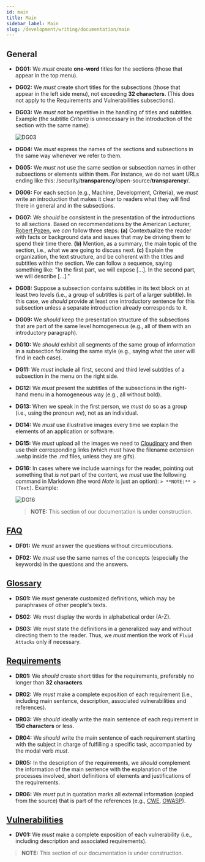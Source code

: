 ```yaml
---
id: main
title: Main
sidebar_label: Main
slug: /development/writing/documentation/main
---
```


## General

* **DG01:** We *must* create **one-word** titles for the sections
  (those that appear in the top menu).

* **DG02:** We *must* create short titles for the subsections
  (those that appear in the left side menu),
  not exceeding **32 characters**.
  (This does not apply to the Requirements and Vulnerabilities subsections).

* **DG03:** We *must not* be repetitive
  in the handling of titles and subtitles.
  Example (the subtitle *Criteria* is unnecessary
  in the introduction of the section with the same name):

  ![DG03](https://res.cloudinary.com/fluid-attacks/image/upload/v1624900945/docs/development/writing/dgb_qdmbql.webp)

* **DG04:** We *must* express the names of the sections and subsections
  in the same way whenever we refer to them.

* **DG05:** We *must not* use the same section or subsection names
  in other subsections or elements within them.
  For instance, we do not want URLs ending like this:
  /security/**transparency**/open-source/**transparency**/.

* **DG06:** For each section (e.g., Machine, Development, Criteria),
  we *must* write an introduction that makes it clear to readers
  what they will find there in general and in the subsections.

* **DG07:** We *should* be consistent
  in the presentation of the introductions to all sections.
  Based on recommendations by the American Lecturer,
  [Robert Pozen](https://www.amazon.com/Extreme-Productivity-Boost-Results-Reduce-ebook/dp/B007HBLNSS),
  we *can* follow three steps:
  **(a)** Contextualize the reader with facts or background data and issues
  that may be driving them to spend their time there.
  **(b)** Mention, as a summary, the main topic of the section,
  i.e., what we are going to discuss next.
  **(c)** Explain the organization, the text structure,
  and be coherent with the titles and subtitles within the section.
  We can follow a sequence, saying something like:
  "In the first part, we will expose [...].
  In the second part, we will describe [...]."

* **DG08:** Suppose a subsection contains subtitles in its text block
  on at least two levels
  (i.e., a group of subtitles is part of a larger subtitle).
  In this case, we *should* provide at least one introductory sentence
  for this subsection
  unless a separate introduction already corresponds to it.

* **DG09:** We *should* keep the presentation structure
  of the subsections that are part of the same level
  homogeneous (e.g., all of them with an introductory paragraph).

* **DG10:** We *should* exhibit all segments
  of the same group of information in a subsection
  following the same style
  (e.g., saying what the user will find in each case).

* **DG11:** We *must* include all first,
  second and third level subtitles of a subsection
  in the menu on the right side.

* **DG12:** We *must* present the subtitles of the subsections
  in the right-hand menu
  in a homogeneous way
  (e.g., all without bold).

* **DG13:** When we speak in the first person,
  we *must* do so as a group (i.e., using the pronoun *we*),
  not as an individual.

* **DG14:** We *must* use illustrative images
  every time we explain the elements of an application or software.

* **DG15:** We *must* upload all the images we need to [Cloudinary](https://cloudinary.com/)
  and then use their corresponding links
  (which *must* have the filename extension *.webp*
  inside the *.md* files, unless they are gifs).

* **DG16:** In cases where we include warnings for the reader,
  pointing out something that *is not* part of the content,
  we *must* use the following command in Markdown
  (the word *Note* is just an option): `> **NOTE:** > [Text]`.
  Example:

  ![DG16](https://res.cloudinary.com/fluid-attacks/image/upload/v1624050029/docs/development/writing/dga_kqtp4r.webp)
  > **NOTE:**
  > This section of our documentation is under construction.

## [FAQ](https://docs.fluidattacks.com/about/faq)

* **DF01:** We *must* answer the questions without circumlocutions.

* **DF02:** We *must* use the same names of the concepts
  (especially the keywords)
  in the questions and the answers.

## [Glossary](https://docs.fluidattacks.com/about/glossary)

* **DS01:** We *must* generate customized definitions,
  which may be paraphrases of other people's texts.

* **DS02:** We *must* display the words in alphabetical order (A-Z).

* **DS03:** We *must* state the definitions in a generalized way
  and without directing them to the reader.
  Thus, we *must* mention the work of `Fluid Attacks`
  only if necessary.

## [Requirements](https://docs.fluidattacks.com/criteria/requirements/)

* **DR01:** We *should* create short titles for the requirements,
  preferably no longer than **32 characters**.

* **DR02:** We *must* make a complete exposition of each requirement
  (i.e., including main sentence, description,
  associated vulnerabilities and references).

* **DR03:** We *should* ideally write the main sentence of each requirement
  in **150 characters** or less.

* **DR04:** We *should* write the main sentence of each requirement
  starting with the subject in charge of fulfilling a specific task,
  accompanied by the modal verb *must*.

* **DR05:** In the description of the requirements,
  we *should* complement the information of the main sentence
  with the explanation of the processes involved,
  short definitions of elements
  and justifications of the requirements.

* **DR06:** We *must* put in quotation marks
  all external information (copied from the source)
  that is part of the references
  (e.g., [CWE](https://cwe.mitre.org/), [OWASP](https://owasp.org/)).

## [Vulnerabilities](https://docs.fluidattacks.com/criteria/vulnerabilities/)

* **DV01:** We *must* make a complete exposition of each vulnerability
  (i.e., including description and associated requirements).

> **NOTE:**
> This section of our documentation is under construction.
